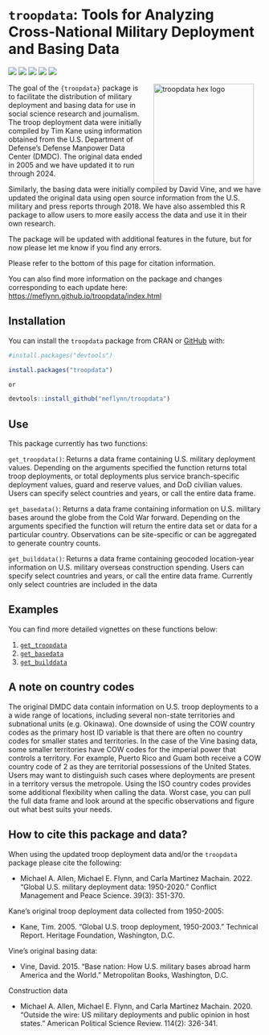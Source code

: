 
<!-- README.md is generated from README.Rmd. Please edit that file -->

# `troopdata`: Tools for Analyzing Cross-National Military Deployment and Basing Data

<!-- badges: start -->

[![](https://www.r-pkg.org/badges/version/troopdata?color=blue)](https://cran.r-project.org/package=troopdata)
[![](https://img.shields.io/badge/devel%20version-1.0.2-green.svg)](https://github.com/meflynn/troopdata)
[![](http://cranlogs.r-pkg.org/badges/grand-total/troopdata?color=orange)](https://cran.r-project.org/package=troopdata)
[![](http://cranlogs.r-pkg.org/badges/last-month/troopdata?color=red)](https://cran.r-project.org/package=troopdata)
[![](http://cranlogs.r-pkg.org/badges/last-week/troopdata?color=yellow)](https://cran.r-project.org/package=troopdata)
<!-- badges: end -->

<img src="man/figures/logo.png" alt="troopdata hex logo" align="right" width="200" style="padding: 0 15px; float: right;"/>

The goal of the `{troopdata}` package is to facilitate the distribution
of military deployment and basing data for use in social science
research and journalism. The troop deployment data were initially
compiled by Tim Kane using information obtained from the U.S. Department
of Defense’s Defense Manpower Data Center (DMDC). The original data
ended in 2005 and we have updated it to run through 2024.

Similarly, the basing data were initially compiled by David Vine, and we
have updated the original data using open source information from the
U.S. military and press reports through 2018. We have also assembled
this R package to allow users to more easily access the data and use it
in their own research.

The package will be updated with additional features in the future, but
for now please let me know if you find any errors.

Please refer to the bottom of this page for citation information.

You can also find more information on the package and changes
corresponding to each update here:
<https://meflynn.github.io/troopdata/index.html>

## Installation

You can install the `troopdata` package from CRAN or
[GitHub](https://github.com/) with:

``` r
#install.packages("devtools")

install.packages("troopdata")

or 

devtools::install_github("meflynn/troopdata")
```

## Use

This package currently has two functions:

`get_troopdata()`: Returns a data frame containing U.S. military
deployment values. Depending on the arguments specified the function
returns total troop deployments, or total deployments plus service
branch-specific deployment values, guard and reserve values, and DoD
civilian values. Users can specify select countries and years, or call
the entire data frame.

`get_basedata()`: Returns a data frame containing information on U.S.
military bases around the globe from the Cold War forward. Depending on
the arguments specified the function will return the entire data set or
data for a particular country. Observations can be site-specific or can
be aggregated to generate country counts.

`get_builddata()`: Returns a data frame containing geocoded
location-year information on U.S. military overseas construction
spending. Users can specify select countries and years, or call the
entire data frame. Currently only select countries are included in the
data

## Examples

You can find more detailed vignettes on these functions below:

1.  [`get_troopdata`](https://meflynn.github.io/troopdata/articles/troopdata-vignette.html)
2.  [`get_basedata`](https://meflynn.github.io/troopdata/articles/basedata-vignette.html)
3.  [`get_builddata`](https://meflynn.github.io/troopdata/articles/builddata-vignette.html)

## A note on country codes

The original DMDC data contain information on U.S. troop deployments to
a a wide range of locations, including several non-state territories and
subnational units (e.g. Okinawa). One downside of using the COW country
codes as the primary host ID variable is that there are often no country
codes for smaller states and territories. In the case of the Vine basing
data, some smaller territories have COW codes for the imperial power
that controls a territory. For example, Puerto Rico and Guam both
receive a COW country code of 2 as they are territorial possessions of
the United States. Users may want to distinguish such cases where
deployments are present in a territory versus the metropole. Using the
ISO country codes provides some additional flexibility when calling the
data. Worst case, you can pull the full data frame and look around at
the specific observations and figure out what best suits your needs.

## How to cite this package and data?

When using the updated troop deployment data and/or the `troopdata`
package please cite the following:

- Michael A. Allen, Michael E. Flynn, and Carla Martinez Machain. 2022.
  “Global U.S. military deployment data: 1950-2020.” Conflict Management
  and Peace Science. 39(3): 351-370.

Kane’s original troop deployment data collected from 1950-2005:

- Kane, Tim. 2005. “Global U.S. troop deployment, 1950-2003.” Technical
  Report. Heritage Foundation, Washington, D.C.

Vine’s original basing data:

- Vine, David. 2015. “Base nation: How U.S. military bases abroad harm
  America and the World.” Metropolitan Books, Washington, D.C.

Construction data

- Michael A. Allen, Michael E. Flynn, and Carla Martinez Machain. 2020.
  “Outside the wire: US military deployments and public opinion in host
  states.” American Political Science Review. 114(2): 326-341.
